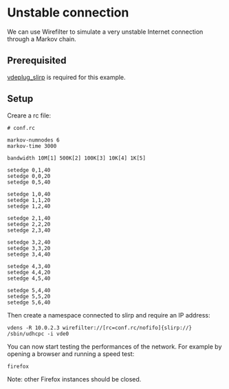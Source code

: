 # Unstable connection
We can use Wirefilter to simulate a very unstable Internet connection through a Markov chain.

## Prerequisited
[vdeplug_slirp](https://github.com/virtualsquare/vdeplug_slirp) is required for this example.

## Setup
Creare a rc file:
```
# conf.rc

markov-numnodes 6
markov-time 3000

bandwidth 10M[1] 500K[2] 100K[3] 10K[4] 1K[5]

setedge 0,1,40
setedge 0,0,20
setedge 0,5,40

setedge 1,0,40
setedge 1,1,20
setedge 1,2,40

setedge 2,1,40
setedge 2,2,20
setedge 2,3,40

setedge 3,2,40
setedge 3,3,20
setedge 3,4,40

setedge 4,3,40
setedge 4,4,20
setedge 4,5,40

setedge 5,4,40
setedge 5,5,20
setedge 5,6,40
```

Then create a namespace connected to slirp and require an IP address:
```
vdens -R 10.0.2.3 wirefilter://[rc=conf.rc/nofifo]{slirp://}
/sbin/udhcpc -i vde0
```

You can now start testing the performances of the network.
For example by opening a browser and running a speed test:
```
firefox
```
Note: other Firefox instances should be closed.